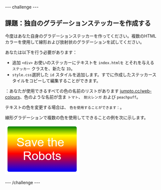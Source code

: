 \--- challenge \---

## 課題：独自のグラデーションステッカーを作成する

今度はあなた自身のグラデーションステッカーを作ってください。複数のHTMLカラーを使用して線形および放射状のグラデーションを試してください。

あなたは以下を行う必要があります：

+ 追加 `<div>` お使いのステッカーにテキストを `index.htmlを` とそれを与える `ステッカー` クラスを、新たな `ID`。
+ `style.css`選択した `id` スタイルを追加します。すでに作成したステッカースタイルをコピーして編集することができます。 

：あなたが使用できるすべての色の名前のリストがあります [jumpto.cc/web-colours](http://jumpto.cc/web-colours)、色のような名前が含ま `トマト`、 `耐火レンガ` および `peachpuff`。

テキストの色を変更する場合は、 `色を使用することができます：`。

線形グラデーションで複数の色を使用してできることの例を次に示します。

![スクリーンショット](images/stickers-save-robots.png)

\--- /challenge \---